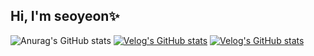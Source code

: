 ## Hi, I'm seoyeon✨

<!--
**yeon55/yeon55** is a ✨ _special_ ✨ repository because its `README.md` (this file) appears on your GitHub profile.

Here are some ideas to get you started:

- 🔭 I’m currently working on ...
- 🌱 I’m currently learning ...
- 👯 I’m looking to collaborate on ...
- 🤔 I’m looking for help with ...
- 💬 Ask me about ...
- 📫 How to reach me: ...
- 😄 Pronouns: ...
- ⚡ Fun fact: ...
-->
![Anurag's GitHub stats](https://github-readme-stats.vercel.app/api?username=yeon55&show_icons=true&theme=monokai)
[![Velog's GitHub stats](https://velog-readme-stats.vercel.app/api/badge?name=hahan)](https://velog.io/@hahan) 
[![Velog's GitHub stats](https://velog-readme-stats.vercel.app/api?name=hahan)](https://github.com/hahan/velog-readme-stats)
